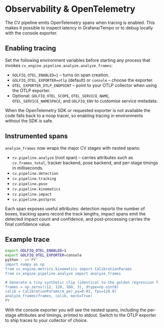# Observability & OpenTelemetry

The CV pipeline emits OpenTelemetry spans when tracing is enabled. This makes it
possible to inspect latency in Grafana/Tempo or to debug locally with the
console exporter.

## Enabling tracing

Set the following environment variables before starting any process that invokes
`cv_engine.pipeline.analyze.analyze_frames`:

- `GOLFIQ_OTEL_ENABLED=1` &ndash; turns on span creation.
- `GOLFIQ_OTEL_EXPORTER=otlp` (default) or `console` &ndash; choose the exporter.
- `OTEL_EXPORTER_OTLP_ENDPOINT` &ndash; point to your OTLP collector when using the
  OTLP exporter.
- Optional: `GOLFIQ_OTEL_SCOPE`, `OTEL_SERVICE_NAME`, `OTEL_SERVICE_NAMESPACE`,
  and `GOLFIQ_ENV` to customise service metadata.

When the OpenTelemetry SDK or requested exporter is not available the code
falls back to a noop tracer, so enabling tracing in environments without the
SDK is safe.

## Instrumented spans

`analyze_frames` now wraps the major CV stages with nested spans:

- `cv.pipeline.analyze` (root span) &ndash; carries attributes such as
  `cv.frames_total`, tracker backend, pose backend, and per-stage timings in
  milliseconds.
- `cv.pipeline.detection`
- `cv.pipeline.tracking`
- `cv.pipeline.pose`
- `cv.pipeline.kinematics`
- `cv.pipeline.impact`
- `cv.pipeline.postproc`

Each span exposes useful attributes: detection reports the number of boxes,
tracking spans record the track lengths, impact spans emit the detected impact
count and confidence, and post-processing carries the final confidence value.

## Example trace

```bash
export GOLFIQ_OTEL_ENABLED=1
export GOLFIQ_OTEL_EXPORTER=console
python - <<'PY'
import numpy as np
from cv_engine.metrics.kinematics import CalibrationParams
from cv_engine.pipeline.analyze import analyze_frames

# Generate a tiny synthetic clip (identical to the golden regression fixture)
frames = np.zeros((12, 120, 160, 3), dtype=np.uint8)
calib = CalibrationParams(m_per_px=0.01, fps=120.0)
analyze_frames(frames, calib, mock=True)
PY
```

With the console exporter you will see the nested spans, including the per-stage
attributes and timings, printed to stdout. Switch to the OTLP exporter to ship
traces to your collector of choice.
